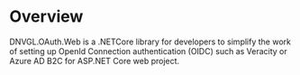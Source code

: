 # Overview

DNVGL.OAuth.Web is a .NETCore library for developers to simplify the work of setting up OpenId Connection authentication (OIDC) such as Veracity or Azure AD B2C for ASP.NET Core web project.

